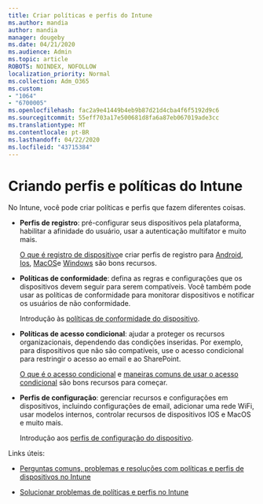 ```yaml
---
title: Criar políticas e perfis do Intune
ms.author: mandia
author: mandia
manager: dougeby
ms.date: 04/21/2020
ms.audience: Admin
ms.topic: article
ROBOTS: NOINDEX, NOFOLLOW
localization_priority: Normal
ms.collection: Adm_O365
ms.custom:
- "1064"
- "6700005"
ms.openlocfilehash: fac2a9e41449b4eb9b87d21d4cba4f6f5192d9c6
ms.sourcegitcommit: 55eff703a17e500681d8fa6a87eb067019ade3cc
ms.translationtype: MT
ms.contentlocale: pt-BR
ms.lasthandoff: 04/22/2020
ms.locfileid: "43715384"
---
```

# <a name="creating-intune-policy-and-profiles"></a>Criando perfis e políticas do Intune

No Intune, você pode criar políticas e perfis que fazem diferentes coisas.

- **Perfis de registro**: pré-configurar seus dispositivos pela plataforma, habilitar a afinidade do usuário, usar a autenticação multifator e muito mais.

  [O que é registro de dispositivo](https://docs.microsoft.com/intune/device-enrollment)e criar perfis de registro para [Android](https://docs.microsoft.com/intune/android-enroll), [Ios](https://docs.microsoft.com/intune/ios-enroll), [MacOS](https://docs.microsoft.com/intune/macos-enroll)e [Windows](https://docs.microsoft.com/intune/windows-enrollment-methods) são bons recursos.

- **Políticas de conformidade**: defina as regras e configurações que os dispositivos devem seguir para serem compatíveis. Você também pode usar as políticas de conformidade para monitorar dispositivos e notificar os usuários de não conformidade.

  Introdução às [políticas de conformidade do dispositivo](https://docs.microsoft.com/intune/device-compliance-get-started).
- **Políticas de acesso condicional**: ajudar a proteger os recursos organizacionais, dependendo das condições inseridas. Por exemplo, para dispositivos que não são compatíveis, use o acesso condicional para restringir o acesso ao email e ao SharePoint.

  [O que é o acesso condicional](https://docs.microsoft.com/intune/conditional-access) e [maneiras comuns de usar o acesso condicional](https://docs.microsoft.com/intune/conditional-access-intune-common-ways-use) são bons recursos para começar.

- **Perfis de configuração**: gerenciar recursos e configurações em dispositivos, incluindo configurações de email, adicionar uma rede WiFi, usar modelos internos, controlar recursos de dispositivos IOS e MacOS e muito mais.

  Introdução aos [perfis de configuração do dispositivo](https://docs.microsoft.com/intune/device-profiles).

Links úteis:

- [Perguntas comuns, problemas e resoluções com políticas e perfis de dispositivos no Intune](https://docs.microsoft.com/intune/device-profile-troubleshoot)

- [Solucionar problemas de políticas e perfis no Intune](https://docs.microsoft.com/intune/troubleshoot-policies-in-microsoft-intune)
